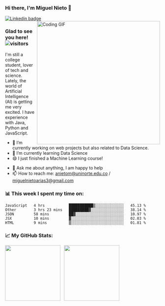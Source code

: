 ### Hi there, I'm Miguel Nieto 👋

<a href="https://linkedin.com/in/miguelnietoa/" target="_blank" rel="noopener noreferrer">
  <img src="https://img.shields.io/badge/-LinkedIn-0e76a8?style=flat-square&logo=Linkedin&logoColor=white" alt="Linkedin badge">
</a>
<!-- [![Website Badge](https://img.shields.io/badge/Website-3b5998?style=flat-square&logo=google-chrome&logoColor=white)](#notavailablenow#) -->

<img src="https://i.imgur.com/tbrLrt5.gif" width=400 alt="Coding GIF" align="right"/>

### Glad to see you here! &nbsp; ![visitors](https://visitor-badge.glitch.me/badge?page_id=miguelnietoa.miguelnietoa)
I'm still a college student, lover of tech and science. Lately, the world of Artificial Intelligence (AI) is getting me very excited.
I have experience with Java, Python and JavaScript.


- 🔭 I’m currently working on web projects but also related to Data Science.
- 🌱 I’m currently learning Data Science
- 😄 I just finished a Machine Learning course! 
<!-- 
- 👯 I’m looking to collaborate on ... 
- 🤔 I’m looking for help with ...
-->
- 💬 Ask me about anything, I am happy to help
- 📫 How to reach me: anietom@uninorte.edu.co / miguelnietoarias3@gmail.com
<!--

- ⚡ Fun fact: ...
-->

### 📊 This week I spent my time on:
<!--START_SECTION:waka-->
```text
JavaScript   4 hrs           ███████████▒░░░░░░░░░░░░░   45.13 % 
Other        3 hrs 23 mins   █████████▓░░░░░░░░░░░░░░░   38.14 % 
JSON         58 mins         ██▓░░░░░░░░░░░░░░░░░░░░░░   10.97 % 
JSX          10 mins         ▓░░░░░░░░░░░░░░░░░░░░░░░░   02.03 % 
HTML         9 mins          ▒░░░░░░░░░░░░░░░░░░░░░░░░   01.81 % 
```
<!--END_SECTION:waka-->

### 📈 My GitHub Stats:

<img src="https://github-readme-stats.vercel.app/api?username=miguelnietoa&show_icons=true&hide_border=true&&count_private=true&include_all_commits=true&theme=tokyonight" height="180em"/> &nbsp; <img src="https://github-readme-stats.vercel.app/api/top-langs/?username=miguelnietoa&layout=compact&theme=tokyonight&hide_border=true" height="180em"/>

